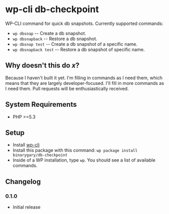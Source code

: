 # wp-cli db-checkpoint

WP-CLI command for quick db snapshots. Currently supported commands:

* `wp dbsnap` -- Create a db snapshot.
* `wp dbsnapback` -- Restore a db snapshot.
* `wp dbsnap test` -- Create a db snapshot of a specific name.
* `wp dbsnapback test` -- Restore a db snapshot of specific name.

## Why doesn't this do _x_?

Because I haven't built it yet. I'm filling in commands as I need them, which means that they are largely developer-focused. I'll fill in more commands as I need them. Pull requests will be enthusiastically received.

## System Requirements

* PHP >=5.3

## Setup

* Install [wp-cli](https://wp-cli.org)
* Install this package with this command: `wp package install binarygary/db-checkpoint`
* Inside of a WP installation, type `wp`. You should see a list of available commands.

## Changelog

### 0.1.0

* Initial release
